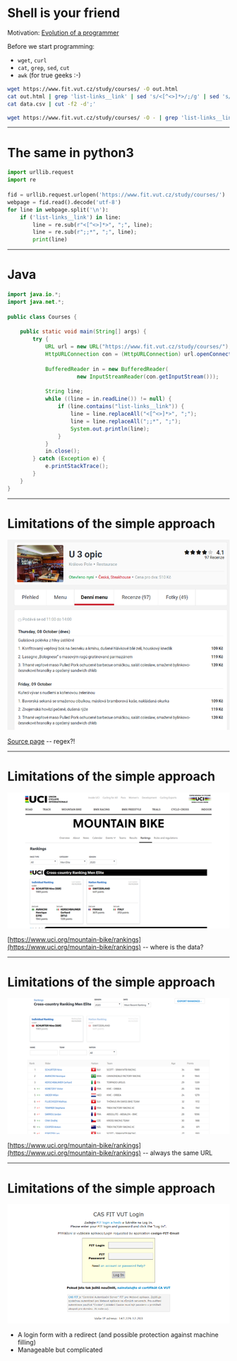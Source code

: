 # Shell is your friend

Motivation: [Evolution of a programmer](https://cgg.mff.cuni.cz/~semancik/cvika/programmer.html)

Before we start programming:
- `wget`, `curl`
- `cat`, `grep`, `sed`, `cut`
- `awk` (for true geeks :-)

```bash
wget https://www.fit.vut.cz/study/courses/ -O out.html
cat out.html | grep 'list-links__link' | sed 's/<[^<>]*>/;/g' | sed 's/;;*/;/g' >data.csv
cat data.csv | cut -f2 -d';'
```

```bash
wget https://www.fit.vut.cz/study/courses/ -O - | grep 'list-links__link' | sed 's/<[^<>]*>/;/g' | sed 's/\;;*/;/g' | cut -f2 -d';'
```

---

# The same in python3

```python
import urllib.request
import re

fid = urllib.request.urlopen('https://www.fit.vut.cz/study/courses/')
webpage = fid.read().decode('utf-8')
for line in webpage.split('\n'):
    if ('list-links__link') in line:
        line = re.sub(r"<[^<>]*>", ";", line);
        line = re.sub(r";;*", ";", line);
        print(line)
```

---

# Java

```java
import java.io.*;
import java.net.*;

public class Courses {
	
	public static void main(String[] args) {
		try {
			URL url = new URL("https://www.fit.vut.cz/study/courses/");
			HttpURLConnection con = (HttpURLConnection) url.openConnection();
			
			BufferedReader in = new BufferedReader(
					  new InputStreamReader(con.getInputStream()));
			
			String line;
			while ((line = in.readLine()) != null) {
			    if (line.contains("list-links__link")) {
			    	line = line.replaceAll("<[^<>]*>", ";");
			    	line = line.replaceAll(";;*", ";");
			    	System.out.println(line);
			    }
			}
			in.close();
		} catch (Exception e) {
			e.printStackTrace();
		}
	}
}
```

---

# Limitations of the simple approach

![opice](assets/opice.png) <!-- .element: style="height:600px" -->

[Source page](https://www.zomato.com/cs/brno/u-3-opic-kr%C3%A1lovo-pole-brno-sever/denn%C3%AD-menu) -- regex?!

---

# Limitations of the simple approach

![UCI rankings](assets/uci.png) <!-- .element height="60%" width="60%" -->

[https://www.uci.org/mountain-bike/rankings](https://www.uci.org/mountain-bike/rankings) -- where is the data?

---

# Limitations of the simple approach

![UCI rankings](assets/uci_individual.png) <!-- .element height="60%" width="60%" -->

[https://www.uci.org/mountain-bike/rankings](https://www.uci.org/mountain-bike/rankings) -- always the same URL

---

# Limitations of the simple approach

![login form](assets/login.png) <!-- .element: style="display: block; margin: auto" -->

- A login form with a redirect (and possible protection against machine filling)
- Manageable but complicated
